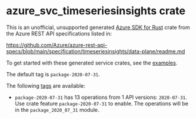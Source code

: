 # azure_svc_timeseriesinsights crate

This is an unofficial, unsupported generated [Azure SDK for Rust](https://github.com/Azure/azure-sdk-for-rust/tree/legacy) crate from the Azure REST API specifications listed in:

https://github.com/Azure/azure-rest-api-specs/blob/main/specification/timeseriesinsights/data-plane/readme.md

To get started with these generated service crates, see the [examples](https://github.com/Azure/azure-sdk-for-rust/blob/legacy/services/README.md#examples).

The default tag is `package-2020-07-31`.

The following [tags](https://github.com/Azure/azure-sdk-for-rust/blob/legacy/services/tags.md) are available:

- `package-2020-07-31` has 13 operations from 1 API versions: `2020-07-31`. Use crate feature `package-2020-07-31` to enable. The operations will be in the `package_2020_07_31` module.